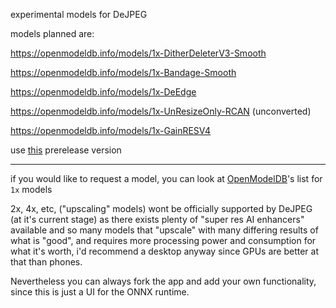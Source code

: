 experimental models for DeJPEG

models planned are:

https://openmodeldb.info/models/1x-DitherDeleterV3-Smooth

https://openmodeldb.info/models/1x-Bandage-Smooth

https://openmodeldb.info/models/1x-DeEdge

https://openmodeldb.info/models/1x-UnResizeOnly-RCAN (unconverted)

https://openmodeldb.info/models/1x-GainRESV4

use [this](https://github.com/jeeneo/dejpeg/releases/tag/v2.6.0-debug) prerelease version

----

if you would like to request a model, you can look at [OpenModelDB](https://openmodeldb.info/?t=scale%3A1)'s list for `1x` models

2x, 4x, etc, ("upscaling" models) wont be officially supported by DeJPEG (at it's current stage) as there exists plenty of "super res AI enhancers" available and so many models that "upscale" with many differing results of what is "good", and requires more processing power and consumption for what it's worth, i'd recommend a desktop anyway since GPUs are better at that than phones.

Nevertheless you can always fork the app and add your own functionality, since this is just a UI for the ONNX runtime.
